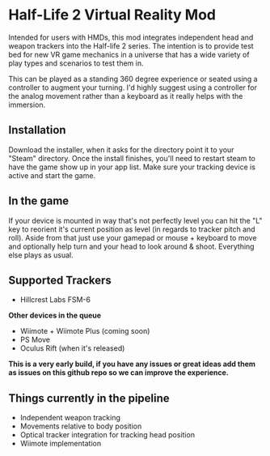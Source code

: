 # Half-Life 2 Virtual Reality Mod

Intended for users with HMDs, this mod integrates independent head and weapon trackers into the Half-life 2 series.  The intention is to provide test bed for new VR game mechanics in a universe that has a wide variety of play types and scenarios to test them in.

This can be played as a standing 360 degree experience or seated using a controller to augment your turning.  I'd highly suggest using a controller for the analog movement rather than a keyboard as it really helps with the immersion.

## Installation

Download the installer, when it asks for the directory point it to your "Steam" directory.  Once the install finishes, you'll need to restart steam to have the game show up in your app list.  Make sure your tracking device is active and start the game.  

## In the game

If your device is mounted in way that's not perfectly level you can hit the "L" key to reorient it's current position as level (in regards to tracker pitch and roll).  Aside from that just use your gamepad or mouse + keyboard to move and optionally help turn and your head to look around & shoot.  Everything else plays as usual.


## Supported Trackers

- Hillcrest Labs FSM-6

**Other devices in the queue**

- Wiimote + Wiimote Plus (coming soon)
- PS Move
- Oculus Rift (when it's released)

**This is a very early build, if you have any issues or great ideas add them as issues on this github repo so we can improve the experience.**

## Things currently in the pipeline

- Independent weapon tracking
- Movements relative to body position
- Optical tracker integration for tracking head position
- Wiimote implementation

